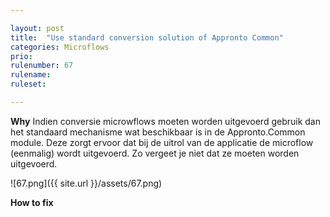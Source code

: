 ```yaml
---

layout: post
title:  "Use standard conversion solution of Appronto Common"
categories: Microflows
prio: 
rulenumber: 67
rulename: 
ruleset: 

---
```


**Why**
Indien conversie microwflows moeten worden uitgevoerd gebruik dan het standaard mechanisme wat beschikbaar is in de Appronto.Common module. Deze zorgt ervoor dat bij de uitrol van de applicatie de microflow (eenmalig) wordt uitgevoerd. Zo vergeet je niet dat ze moeten worden uitgevoerd.

![67.png]({{ site.url }}/assets/67.png)

**How to fix**

